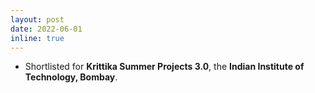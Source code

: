 ```yaml
---
layout: post
date: 2022-06-01
inline: true
---
```


<ul>
	<li>Shortlisted for <b>Krittika Summer Projects 3.0</b>, the <b>Indian Institute of Technology, Bombay</b>.</li>
</ul>
